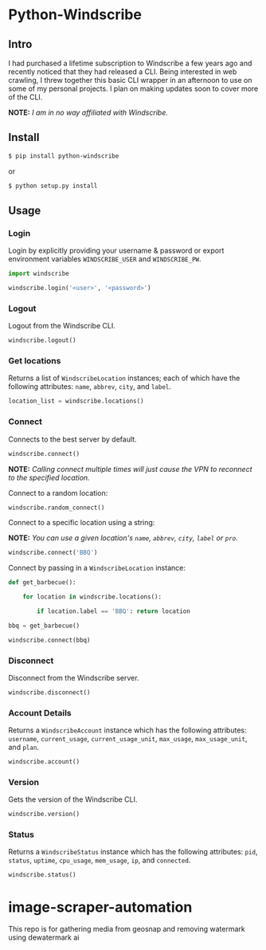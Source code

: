 # Python-Windscribe

## Intro

I had purchased a lifetime subscription to Windscribe a few years ago and 
recently noticed that they had released a CLI. Being interested in web crawling,
I threw together this basic CLI wrapper in an afternoon to use on some of my 
personal projects. I plan on making updates soon to cover more of the CLI.

**NOTE:** *I am in no way affiliated with Windscribe.*

## Install

```bash
$ pip install python-windscribe
```
or
```bash
$ python setup.py install
```

## Usage

### Login

Login by explicitly providing your username & password or export environment
variables `WINDSCRIBE_USER` and `WINDSCRIBE_PW`.

```python
import windscribe

windscribe.login('<user>', '<password>')
```

### Logout

Logout from the Windscribe CLI.

```python
windscribe.logout()
```

### Get locations

Returns a list of `WindscribeLocation` instances; each of which have the
following attributes: `name`, `abbrev`, `city`, and `label`.

```python
location_list = windscribe.locations()
```

### Connect

Connects to the best server by default.

```python
windscribe.connect()
```

**NOTE:** *Calling connect multiple times will just cause the VPN to reconnect
to the specified location.*

Connect to a random location:

```python
windscribe.random_connect()
```

Connect to a specific location using a string:

**NOTE:** *You can use a given location's `name`, `abbrev`, `city`, `label` or `pro`.*

```python
windscribe.connect('BBQ')
```

Connect by passing in a `WindscribeLocation` instance:

```python
def get_barbecue():

    for location in windscribe.locations():

        if location.label == 'BBQ': return location

bbq = get_barbecue()

windscribe.connect(bbq)
```

### Disconnect

Disconnect from the Windscribe server.

```python
windscribe.disconnect()
```

### Account Details

Returns a `WindscribeAccount` instance which has the
following attributes: `username`, `current_usage`, `current_usage_unit`, `max_usage`, `max_usage_unit`, and `plan`.

```python
windscribe.account()
```

### Version

Gets the version of the Windscribe CLI.

```python
windscribe.version()
```

### Status

Returns a `WindscribeStatus` instance which has the
following attributes: `pid`, `status`, `uptime`, `cpu_usage`, `mem_usage`, `ip`, and `connected`.

```python
windscribe.status()
```
# image-scraper-automation
This repo is for gathering media from geosnap and removing watermark using dewatermark ai
